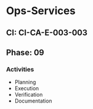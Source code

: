 # Ops-Services

## CI: CI-CA-E-003-003
## Phase: 09

### Activities
- Planning
- Execution
- Verification
- Documentation
